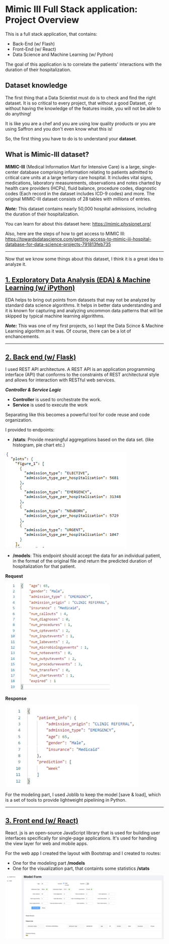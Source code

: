 # Mimic III Full Stack application: Project Overview
This is a full stack application, that contains: 
* Back-End (w/ Flash) 
* Front-End (w/ React) 
* Data Science and Machine Learning (w/ Python)  
 
The goal of this application is to correlate the patients' interactions with the duration of their hospitalization.

## Dataset knowledge

The first thing that a Data Scientist must do is to check and find the right dataset. It is so critical to every project, that without a good Dataset, or without having the knowledge of the features inside, you will not be able to do anything! 

It is like you are a chef and you are using low quality products or you are using Saffron and you don't even know what this is!

So, the first thing you have to do is to understand your **dataset**.

## What is Mimic-III dataset?

**MIMIC-III** (Medical Information Mart for Intensive Care) is a large, single-center database comprising information relating to patients admitted to critical care units at a large tertiary care hospital. It includes vital signs, medications, laboratory measurements, observations and notes charted by health care providers (HCPs), fluid balance, procedure codes, diagnostic codes (Each record in the dataset includes ICD-9 codes) and more. The original MIMIC-III dataset consists of 28 tables with millions of entries.

***Note:*** This dataset contains nearly 50,000 hospital admissions, including the duration of their hospitalization.

You can learn for about this dataset here: https://mimic.physionet.org/

Also, here are the steps of how to get access to MIMIC III: https://towardsdatascience.com/getting-access-to-mimic-iii-hospital-database-for-data-science-projects-791813feb735

-------------------------------------------------------------------------------------------------------------------------------------------------------------------------------

Now that we know some things about this dataset, I think it is a great idea to analyze it.

## [1. Exploratory Data Analysis (EDA) & Machine Learning (w/ iPython)](https://github.com/StamKavid/Mimic_III_full_stack_application/tree/main/DataScience_part)

EDA helps to bring out points from datasets that may not be analyzed by standard data science algorithms. It helps in better data understanding and it is known for capturing and analyzing uncommon data patterns that will be skipped by typical machine learning algorithms.

***Note:*** This was one of my first projects, so I kept the Data Scince & Machine Learning algorithm as it was. Of course, there can be a lot of enchancements.

-------------------------------------------------------------------------------------------------------------------------------------------------------------------------------

## [2. Back end (w/ Flask)](https://github.com/StamKavid/Mimic_III_full_stack_application/tree/main/API)

I used REST API architecture. A REST API is an application programming interface (API) that conforms to the constraints of REST architectural style and allows for interaction with RESTful web services.

***Controller & Service Logic***

- **Controller** is used to orchestrate the work.
- **Service** is used to execute the work

Separating like this becomes a powerful tool for code reuse and code organization. 

I provided to endpoints:

- **/stats**: Provide meaningful aggregations based on the data set. (like histogram, pie chart etc.)

![](https://github.com/StamKavid/Mimic_III_full_stack_application/blob/main/Images/JSON%20data.png)

- **/models**: This endpoint should accept the data for an individual patient, in the format of the original file and return the predicted duration of hospitalization for that patient.

**Request**

![](https://github.com/StamKavid/Mimic_III_full_stack_application/blob/main/Images/Request%20to%20Postman.png)

**Response**

![](https://github.com/StamKavid/Mimic_III_full_stack_application/blob/main/Images/Response%20to%20Postman.png)

For the modeling part, I used Joblib to keep the model [save & load], which is a set of tools to provide lightweight pipelining in Python.

-------------------------------------------------------------------------------------------------------------------------------------------------------------------------------

## [3. Front end (w/ React)](https://github.com/StamKavid/Mimic_III_full_stack_application/tree/main/Web_app)

React. js is an open-source JavaScript library that is used for building user interfaces specifically for single-page applications. It's used for handling the view layer for web and mobile apps. 

For the web app I created the layout with Bootstrap and I created to routes: 

- One for the modeling part **/models** 
- One for the visualization part, that containts some statistics **/stats**

![](https://github.com/StamKavid/Mimic_III_full_stack_application/blob/main/Images/Front%20end%20-%20Web%20app.png)
